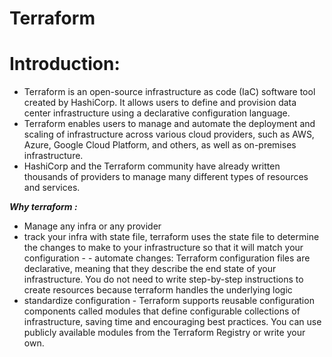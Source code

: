 # Terraform
# Introduction:
- Terraform is an open-source infrastructure as code (IaC) software tool created by HashiCorp. It allows users to define and provision data center infrastructure using a declarative configuration language.
 - Terraform enables users to manage and automate the deployment and scaling of infrastructure across various cloud providers, such as AWS, Azure, Google Cloud Platform, and others, as well as on-premises infrastructure.
- HashiCorp and the Terraform community have already written thousands of providers to manage many different types of resources and services.

***Why terraform :***
- Manage any infra or any provider
- track your infra with state file, terraform uses the state file to determine the changes to make to your infrastructure so that it will match your configuration			                            - - automate changes: Terraform configuration files are declarative, meaning that they describe the end state of your infrastructure. You do not need to write step-by-step instructions to create 
  resources because terraform handles the underlying logic
- standardize configuration - Terraform supports reusable configuration components called modules that define configurable collections of infrastructure, saving time and encouraging best practices. 
  You can use publicly available modules from the Terraform Registry or write your own.
